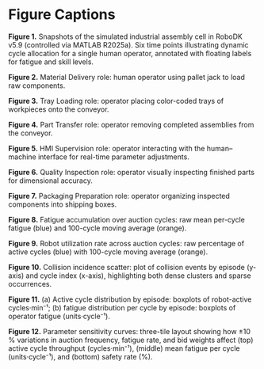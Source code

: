 # Figure Captions

**Figure 1.** Snapshots of the simulated industrial assembly cell in RoboDK v5.9 (controlled via MATLAB R2025a). Six time points illustrating dynamic cycle allocation for a single human operator, annotated with floating labels for fatigue and skill levels.

**Figure 2.** Material Delivery role: human operator using pallet jack to load raw components.

**Figure 3.** Tray Loading role: operator placing color-coded trays of workpieces onto the conveyor.

**Figure 4.** Part Transfer role: operator removing completed assemblies from the conveyor.

**Figure 5.** HMI Supervision role: operator interacting with the human–machine interface for real-time parameter adjustments.

**Figure 6.** Quality Inspection role: operator visually inspecting finished parts for dimensional accuracy.

**Figure 7.** Packaging Preparation role: operator organizing inspected components into shipping boxes.

**Figure 8.** Fatigue accumulation over auction cycles: raw mean per-cycle fatigue (blue) and 100-cycle moving average (orange).

**Figure 9.** Robot utilization rate across auction cycles: raw percentage of active cycles (blue) with 100-cycle moving average (orange).

**Figure 10.** Collision incidence scatter: plot of collision events by episode (y-axis) and cycle index (x-axis), highlighting both dense clusters and sparse occurrences.

**Figure 11.** (a) Active cycle distribution by episode: boxplots of robot-active cycles·min⁻¹; (b) fatigue distribution per cycle by episode: boxplots of operator fatigue (units·cycle⁻¹).

**Figure 12.** Parameter sensitivity curves: three-tile layout showing how ±10 % variations in auction frequency, fatigue rate, and bid weights affect (top) active cycle throughput (cycles·min⁻¹), (middle) mean fatigue per cycle (units·cycle⁻¹), and (bottom) safety rate (%).

